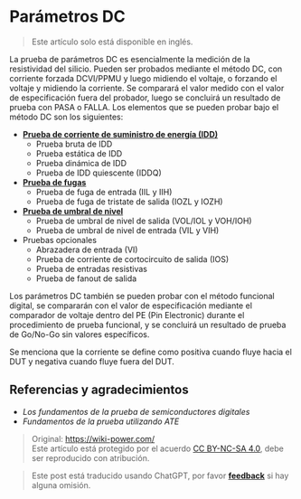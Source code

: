 # Parámetros DC

> Este artículo solo está disponible en inglés.

La prueba de parámetros DC es esencialmente la medición de la resistividad del silicio. Pueden ser probados mediante el método DC, con corriente forzada DCVI/PPMU y luego midiendo el voltaje, o forzando el voltaje y midiendo la corriente. Se comparará el valor medido con el valor de especificación fuera del probador, luego se concluirá un resultado de prueba con PASA o FALLA. Los elementos que se pueden probar bajo el método DC son los siguientes:

- [**Prueba de corriente de suministro de energía (IDD)**](https://wiki-power.com/es/DC-IDD_Test)
  - Prueba bruta de IDD
  - Prueba estática de IDD
  - Prueba dinámica de IDD
  - Prueba de IDD quiescente (IDDQ)
- [**Prueba de fugas**](https://wiki-power.com/es/Leakage_Test/)
  - Prueba de fuga de entrada (IIL y IIH)
  - Prueba de fuga de tristate de salida (IOZL y IOZH)
- [**Prueba de umbral de nivel**](https://wiki-power.com/es/Level_Threshold_Test/)
  - Prueba de umbral de nivel de salida (VOL/IOL y VOH/IOH)
  - Prueba de umbral de nivel de entrada (VIL y VIH)
- Pruebas opcionales
  - Abrazadera de entrada (VI)
  - Prueba de corriente de cortocircuito de salida (IOS)
  - Prueba de entradas resistivas
  - Prueba de fanout de salida

Los parámetros DC también se pueden probar con el método funcional digital, se compararán con el valor de especificación mediante el comparador de voltaje dentro del PE (Pin Electronic) durante el procedimiento de prueba funcional, y se concluirá un resultado de prueba de Go/No-Go sin valores específicos.

Se menciona que la corriente se define como positiva cuando fluye hacia el DUT y negativa cuando fluye fuera del DUT.

## Referencias y agradecimientos

- *Los fundamentos de la prueba de semiconductores digitales*
- *Fundamentos de la prueba utilizando ATE*

> Original: <https://wiki-power.com/>  
> Este artículo está protegido por el acuerdo [CC BY-NC-SA 4.0](https://creativecommons.org/licenses/by/4.0/deed.en), debe ser reproducido con atribución.

> Este post está traducido usando ChatGPT, por favor [**feedback**](https://github.com/linyuxuanlin/Wiki_MkDocs/issues/new) si hay alguna omisión.
